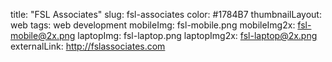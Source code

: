 title: "FSL Associates"
slug: fsl-associates
color: #1784B7
thumbnailLayout: web
tags: web development
mobileImg: fsl-mobile.png
mobileImg2x: fsl-mobile@2x.png
laptopImg: fsl-laptop.png
laptopImg2x: fsl-laptop@2x.png
externalLink: http://fslassociates.com
